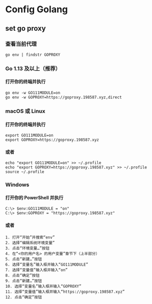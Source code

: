 # Config Golang

## set go proxy

### 查看当前代理

    go env | findstr GOPROXY

### Go 1.13 及以上（推荐）

#### 打开你的终端并执行

    go env -w GO111MODULE=on
    go env -w GOPROXY=https://goproxy.198587.xyz,direct

### macOS 或 Linux

#### 打开你的终端并执行

    export GO111MODULE=on
    export GOPROXY=https://goproxy.198587.xyz

#### 或者

    echo "export GO111MODULE=on" >> ~/.profile
    echo "export GOPROXY=https://goproxy.198587.xyz" >> ~/.profile
    source ~/.profile

### Windows

#### 打开你的 PowerShell 并执行

    C:\> $env:GO111MODULE = "on"
    C:\> $env:GOPROXY = "https://goproxy.198587.xyz"

#### 或者

    1. 打开“开始”并搜索“env”
    2. 选择“编辑系统环境变量”
    3. 点击“环境变量…”按钮
    4. 在“<你的用户名> 的用户变量”章节下（上半部分）
    5. 点击“新建…”按钮
    6. 选择“变量名”输入框并输入“GO111MODULE”
    7. 选择“变量值”输入框并输入“on”
    8. 点击“确定”按钮
    9. 点击“新建…”按钮
    10. 选择“变量名”输入框并输入“GOPROXY”
    11. 选择“变量值”输入框并输入“https://goproxy.198587.xyz”
    12. 点击“确定”按钮